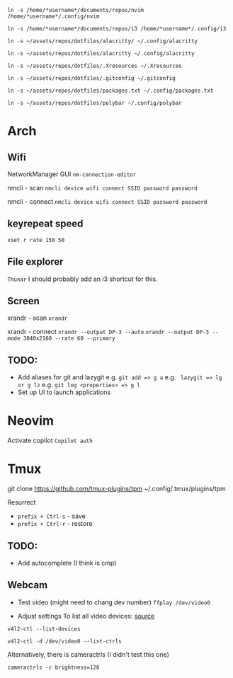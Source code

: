 ```ln -s /home/*username*/documents/repos/nvim /home/*username*/.config/nvim ```

```ln -s /home/*username*/documents/repos/i3 /home/*username*/.config/i3 ```

```ln -s ~/assets/repos/dotfiles/alacritty/ ~/.config/alacritty```

```ln -s ~/assets/repos/dotfiles/alacritty ~/.config/alacritty```

```ln -s ~/assets/repos/dotfiles/.Xresources ~/.Xresources```

```ln -s ~/assets/repos/dotfiles/.gitconfig ~/.gitconfig```

```ln -s ~/assets/repos/dotfiles/packages.txt ~/.config/packages.txt```

```ln -s ~/assets/repos/dotfiles/polybar ~/.config/polybar```

# Arch
## Wifi
NetworkManager GUI
```nm-connection-editor```

nmcli - scan
```nmcli device wifi connect SSID password password```

nmcli - connect
```nmcli device wifi connect SSID password password```

## keyrepeat speed
```xset r rate 150 50```

## File explorer
```Thunar```
I should probably add an i3 shortcut for this.

## Screen
xrandr - scan
```xrandr```

xrandr - connect
```xrandr --output DP-3 --auto```
```xrandr --output DP-3 --mode 3840x2160 --rate 60 --primary```

## TODO:
- Add aliases for git and lazygit
e.g. ``` git add => g a ```
e.g. ``` lazygit => lg or g lz```
e.g. ``` git log <properties> => g l ```
- Set up UI to launch applications

# Neovim 
Activate copilot
```Copilot auth ```

# Tmux
git clone https://github.com/tmux-plugins/tpm ~/.config/.tmux/plugins/tpm

Resurrect
- `prefix + Ctrl-s` - save
- `prefix + Ctrl-r` - restore

## TODO:
- Add autocomplete (I think is cmp)


## Webcam
- Test video (might need to chang dev number)
```ffplay /dev/video0```

- Adjust settings
To list all video devices: [source](https://wiki.archlinux.org/title/webcam_setup)

```v4l2-ctl --list-devices```

```v4l2-ctl -d /dev/video0 --list-ctrls```

Alternatively, there is cameractrls (I didn't test this one)

```cameractrls -c brightness=128```
